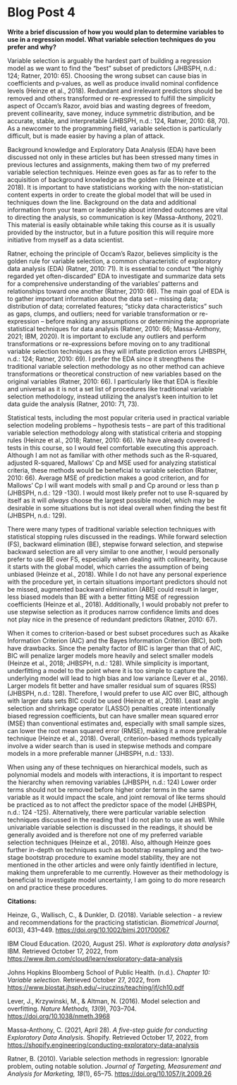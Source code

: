 # Blog Post 4

**Write a brief discussion of how you would plan to determine variables to use in a regression model.  What variable selection techniques do you prefer and why?**

Variable selection is arguably the hardest part of building a regression model as we want to find the “best” subset of predictors (JHBSPH, n.d.: 124; Ratner, 2010: 65). Choosing the wrong subset can cause bias in coefficients and p‐values, as well as produce invalid nominal confidence levels (Heinze et al., 2018).  Redundant and irrelevant predictors should be removed and others transformed or re-expressed to fulfill the simplicity aspect of Occam’s Razor, avoid bias and wasting degrees of freedom, prevent collinearity, save money, induce symmetric distribution, and be accurate, stable, and interpretable (JHBSPH, n.d.: 124, Ratner, 2010: 68, 70). As a newcomer to the programming field, variable selection is particularly difficult, but is made easier by having a plan of attack.

Background knowledge and Exploratory Data Analysis (EDA) have been discussed not only in these articles but has been stressed many times in previous lectures and assignments, making them two of my preferred variable selection techniques. Heinze even goes as far as to refer to the acquisition of background knowledge as the golden rule (Heinze et al., 2018). It is important to have statisticians working with the non-statistician content experts in order to create the global model that will be used in techniques down the line.  Background on the data and additional information from your team or leadership about intended outcomes are vital to directing the analysis, so communication is key (Massa-Anthony, 2021). This material is easily obtainable while taking this course as it is usually provided by the instructor, but in a future position this will require more initiative from myself as a data scientist.  

Ratner, echoing the principle of Occam’s Razor, believes simplicity is the golden rule for variable selection, a common characteristic of exploratory data analysis (EDA) (Ratner, 2010: 71). It is essential to conduct “the highly regarded yet often-discarded” EDA to investigate and summarize data sets for a comprehensive understanding of the variables’ patterns and relationships toward one another (Ratner, 2010: 66). The main goal of EDA is to gather important information about the data set – missing data; distribution of data; correlated features; “sticky data characteristics” such as gaps, clumps, and outliers; need for variable transformation or re-expression – before making any assumptions or determining the appropriate statistical techniques for data analysis (Ratner, 2010: 66; Massa-Anthony, 2021; IBM, 2020). It is important to exclude any outliers and perform transformations or re-expressions before moving on to any traditional variable selection techniques as they will inflate prediction errors (JHBSPH, n.d.: 124; Ratner, 2010: 69). I prefer the EDA since it strengthens the traditional variable selection methodology as no other method can achieve transformations or theoretical construction of new variables based on the original variables (Ratner, 2010: 66).  I particularly like that EDA is flexible and universal as it is not a set list of procedures like traditional variable selection methodology, instead utilizing the analyst’s keen intuition to let data guide the analysis (Ratner, 2010: 71, 73).  

Statistical tests, including the most popular criteria used in practical variable selection modeling problems – hypothesis tests – are part of this traditional variable selection methodology along with statistical criteria and stopping rules (Heinze et al., 2018; Ratner, 2010: 66). We have already covered t-tests in this course, so I would feel comfortable executing this approach. Although I am not as familiar with other methods such as the R-squared, adjusted R-squared, Mallows’ Cp and MSE used for analyzing statistical criteria, these methods would be beneficial to variable selection (Ratner, 2010: 66). Average MSE of prediction makes a good criterion, and for Mallows’ Cp I will want models with small p and Cp around or less than p (JHBSPH, n.d.: 129 -130). I would most likely prefer not to use R-squared by itself as it will _always_ choose the largest possible model, which may be desirable in some situations but is not ideal overall when finding the best fit (JHBSPH, n.d.: 129).

There were many types of traditional variable selection techniques with statistical stopping rules discussed in the readings. While forward selection (FS), backward elimination (BE), stepwise forward selection, and stepwise backward selection are all very similar to one another, I would personally prefer to use BE over FS, especially when dealing with collinearity, because it starts with the global model, which carries the assumption of being unbiased (Heinze et al., 2018). While I do not have any personal experience with the procedure yet, in certain situations important predictors should not be missed, augmented backward elimination (ABE) could result in larger, less biased models than BE with a better fitting MSE of regression coefficients (Heinze et al., 2018).  Additionally, I would probably not prefer to use stepwise selection as it produces narrow confidence limits and does not play nice in the presence of redundant predictors (Ratner, 2010: 67).

When it comes to criterion-based or best subset procedures such as Akaike Information Criterion (AIC) and the Bayes Information Criterion (BIC), both have drawbacks. Since the penalty factor of BIC is larger than that of AIC, BIC will penalize larger models more heavily and select smaller models (Heinze et al., 2018; JHBSPH, n.d.: 128). While simplicity is important, underfitting a model to the point where it is too simple to capture the underlying model will lead to high bias and low variance (Lever et al., 2016). Larger models fit better and have smaller residual sum of squares (RSS) (JHBSPH, n.d.: 128). Therefore, I would prefer to use AIC over BIC, although with larger data sets BIC could be used (Heinze et al., 2018). Least angle selection and shrinkage operator (LASSO) penalties create intentionally biased regression coefficients, but can have smaller mean squared error (MSE) than conventional estimates and, especially with small sample sizes, can lower the root mean squared error (RMSE), making it a more preferable technique (Heinze et al., 2018). Overall, criterion-based methods typically involve a wider search than is used in stepwise methods and compare models in a more preferable manner (JHBSPH, n.d.: 133).

When using any of these techniques on hierarchical models,  such as polynomial models and models with interactions, it is important to respect the hierarchy when removing variables (JHBSPH, n.d.: 124) Lower order terms should not be removed before higher order terms in the same variable as it would impact the scale, and joint removal of like terms should be practiced as to not affect the predictor space of the model (JHBSPH, n.d.: 124 -125). Alternatively, there were particular variable selection techniques discussed in the reading that I do not plan to use as well. While univariable variable selection is discussed in the readings, it should be generally avoided and is therefore not one of my preferred variable selection techniques (Heinze et al., 2018). Also, although Heinze goes further in-depth on techniques such as bootstrap resampling and the two‐stage bootstrap procedure to examine model stability, they are not mentioned in the other articles and were only faintly identified in lecture, making them unpreferable to me currently. However as their methodology is beneficial to investigate model uncertainty, I am going to do more research on and practice these procedures.

**Citations:**

Heinze, G., Wallisch, C., & Dunkler, D. (2018). Variable selection - a review and recommendations for the practicing statistician. _Biometrical Journal, 60_(3), 431–449. https://doi.org/10.1002/bimj.201700067 

IBM Cloud Education. (2020, August 25). _What is exploratory data analysis?_ IBM. Retrieved October 17, 2022, from https://www.ibm.com/cloud/learn/exploratory-data-analysis

Johns Hopkins Bloomberg School of Public Health. (n.d.). _Chapter 10: Variable selection._ Retrieved October 27, 2022, from https://www.biostat.jhsph.edu/~iruczins/teaching/jf/ch10.pdf 

Lever, J., Krzywinski, M., & Altman, N. (2016). Model selection and overfitting. _Nature Methods, 13_(9), 703–704. https://doi.org/10.1038/nmeth.3968 

Massa-Anthony, C. (2021, April 28). _A five-step guide for conducting Exploratory Data Analysis._ Shopify. Retrieved October 17, 2022, from https://shopify.engineering/conducting-exploratory-data-analysis

Ratner, B. (2010). Variable selection methods in regression: Ignorable problem, outing notable solution. _Journal of Targeting, Measurement and Analysis for Marketing, 18_(1), 65–75. https://doi.org/10.1057/jt.2009.26 
